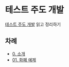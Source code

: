 # 테스트 주도 개발

[테스트 주도 개발](https://product.kyobobook.co.kr/detail/S000001032985) 읽고 정리하기

## 차례

- [0. 소개](./practice/README.md)
- [01. 화폐 예제](./money-example/README.md)
